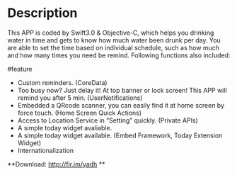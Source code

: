 # Description
This APP is coded by Swift3.0 & Objective-C, which helps you drinking water in time and gets to know how much water been drunk per day. 
You are able to set the time based on individual schedule, such as how much and how many times you need be remind. Following functions also included: 
 
#feature
* Custom reminders. (CoreData)
* Too busy now? Just delay it! At top banner or lock screen! This APP will remind you after 5 min. (UserNotifications)
* Embedded a QRcode scanner, you can easily find it at home screen by force touch.	(Home Screen Quick Actions)
* Access to Location Service in “Setting” quickly.	 (Private APIs)
* A simple today widget avaliable.
* A simple today widget available. (Embed Framework, Today Extension Widget)
* Internationalization

**Download: http://fir.im/yadh **

